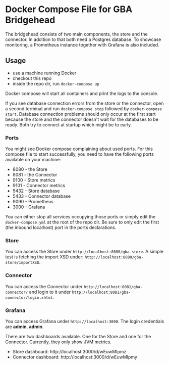 # Docker Compose File for GBA Bridgehead

The bridgehead consists of two main components, the store and the connector. In addition to that both need a Postgres database. To showcase monitoring, a Prometheus instance together with Grafana is also included.

## Usage

* use a machine running Docker
* checkout this repo
* inside the repo dir, run `docker-compose up`

Docker compose will start all containers and print the logs to the console.

If you see database connection errors from the store or the connector, open a second terminal and run `docker-compose stop` followed by `docker-compose start`. Database connection problems should only occur at the first start because the store and the connector doesn't wait for the databases to be ready. Both try to connect at startup which might be to early.

### Ports

You might see Docker compose complaining about used ports. For this compose file to start successfully, you need to have the following ports available on your machine:

* 8080 - the Store
* 8081 - the Connector
* 9100 - Store metrics
* 9101 - Connector metrics
* 5432 - Store database
* 5433 - Connector database
* 9090 - Prometheus
* 3000 - Grafana

You can either stop all services occupying those ports or simply edit the `docker-compose.yml` at the root of the repo dir. Be sure to only edit the first (the inbound localhost) port in the ports declarations.

### Store

You can access the Store under `http://localhost:8080/gba-store`. A simple test is fetching the import XSD under: `http://localhost:8080/gba-store/importXSD`.

### Connector

You can access the Connector under `http://localhost:8081/gba-connector/` and login to it under `http://localhost:8081/gba-connector/login.xhtml`.

### Grafana

You can access Grafana under `http://localhost:3000`. The login credentials are **admin**, **admin**.

There are two dashboards available. One for the Store and one for the Connector. Currently, they only show JVM metrics.

* Store dashboard: http://localhost:3000/d/wEuwMIpmz
* Connector dashboard: http://localhost:3000/d/wEuwMIpmy
